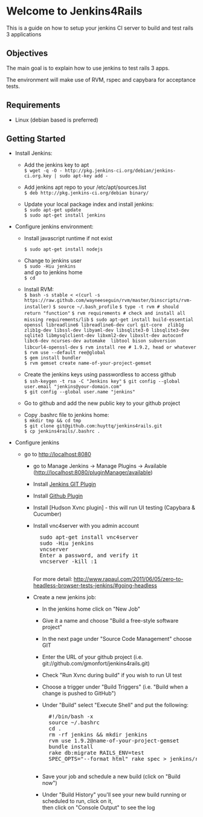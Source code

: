 Welcome to  Jenkins4Rails
=========================

This is a guide on how to setup your jenkins CI server to build and test rails 3 applications

Objectives
----------

The main goal is to explain how to use jenkins to test rails 3 apps. 

The environment will make use of RVM, rspec and capybara for acceptance tests.

Requirements
------------

* Linux (debian based is preferred)

Getting Started
---------------

* Install Jenkins:

	* Add the jenkins key to apt  
		`$ wget -q -O - http://pkg.jenkins-ci.org/debian/jenkins-ci.org.key | sudo apt-key add -`

	* Add jenkins apt repo to your /etc/apt/sources.list  
		`$ deb http://pkg.jenkins-ci.org/debian binary/`

	* Update your local package index and install jenkins:  
		`$ sudo apt-get update`  
		`$ sudo apt-get install jenkins`

* Configure jenkins environment: 
	* Install javascript runtime if not exist

 		`$ sudo apt-get install nodejs`

	* Change to jenkins user  
		`$ sudo -Hiu jenkins`  
		and go to jenkins home  
		`$ cd`

	* Install RVM:  
		`$ bash -s stable < <(curl -s https://raw.github.com/wayneeseguin/rvm/master/binscripts/rvm-installer)`
		`$ source ~/.bash_profile` 
		`$ type -t rvm # should return "function"`
		`$ rvm requirements # check and install all missing requirements/lib`
		`$ sudo apt-get install build-essential openssl libreadline6 libreadline6-dev curl git-core 
					zlib1g zlib1g-dev libssl-dev libyaml-dev libsqlite3-0 libsqlite3-dev 
					sqlite3 libmysqlclient-dev libxml2-dev libxslt-dev autoconf libc6-dev ncurses-dev automake 
					libtool bison subversion libcurl4-openssl-dev`
		`$ rvm install ree # 1.9.2, head or whatever`  
		`$ rvm use --default ree@global`  
		`$ gem install bundler`  
		`$ rvm gemset create name-of-your-project-gemset`  

	* Create the jenkins keys using passwordless to access github  
		`$ ssh-keygen -t rsa -C "Jenkins key"`
		`$ git config --global user.email "jenkins@your-domain.com"`  
		`$ git config --global user.name "jenkins"`  

	* Go to github and add the new public key to your github project
	
	* Copy .bashrc file to jenkins home:  
		`$ mkdir tmp && cd tmp`  
		`$ git clone git@github.com:huyttq/jenkins4rails.git`  
		`$ cp jenkins4rails/.bashrc .`  

* Configure jenkins

	* go to [http://localhost:8080][localhost]  
		* go to Manage Jenkins -> Manage Plugins -> Available ([http://localhost:8080/pluginManager/available](http://localhost:8080/pluginManager/available "Available Plugins"))
		* Install [Jenkins GIT Plugin](https://wiki.jenkins-ci.org/display/JENKINS/Git+Plugin)
		* Install [Github Plugin](http://wiki.jenkins-ci.org/display/JENKINS/Github+Plugin)
 		* Install [Hudson Xvnc plugin] - this will run UI testing (Capybara & Cucumber)
		* Install vnc4server with you admin account
 			<pre>
			sudo apt-get install vnc4server
			sudo -Hiu jenkins
			vncserver
			Enter a password, and verify it
			vncserver -kill :1
			</pre>

			For more detail: http://www.rapaul.com/2011/06/05/zero-to-headless-browser-tests-jenkins/#going-headless
		* Create a new jenkins job:  
			* In the jenkins home click on "New Job"
			* Give it a name and choose "Build a free-style software project"
			* In the next page under "Source Code Management" choose GIT
			* Enter the URL of your github project (i.e. git://github.com/gmonfort/jenkins4rails.git)
   			* Check "Run Xvnc during build" if you wish to run UI test
			* Choose a trigger under "Build Triggers" (i.e. "Build when a change is pushed to GitHub")
			* Under "Build" select "Execute Shell" and put the following:  
				<pre>
				#!/bin/bash -x  
				source ~/.bashrc
				cd .
				rm -rf jenkins && mkdir jenkins
				rvm use 1.9.2@name-of-your-project-gemset  
				bundle install  
				rake db:migrate RAILS_ENV=test  
				SPEC_OPTS="--format html" rake spec > jenkins/rspec.html
				</pre>

			* Save your job and schedule a new build (click on "Build now")
			* Under "Build History" you'll see your new build running or scheduled to run, click on it,  
			  then click on "Console Output" to see the log


[localhost]: http://localhost:8080 "localhost port 8080"
<!-- vim: set ai ts=4 sts=4: -->
